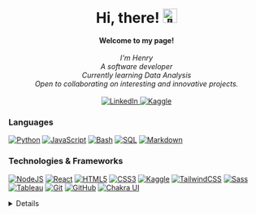 <h1 align="center">Hi, there! <img src="https://res.cloudinary.com/dxrmhv6fy/image/upload/v1685087300/waving_hand_v6li6c.gif" width="28px" alt="👋"></h1>

<p align="center">
    <b>Welcome to my page!</b><br><br>
    <i>
        I'm Henry <br />
        A software developer <br/>
        Currently learning Data Analysis<br />
        Open to collaborating on interesting and innovative projects.<br />
    </i><br>   
     <a href="https://www.linkedin.com/in/nwankwo-henry-ifunanya/">
        <img src="https://img.shields.io/badge/LinkedIn-blue?style=for-the-badge&logo=linkedin" alt="LinkedIn">
    </a>
    <a href="https://www.kaggle.com/ifunanyahenrynwankwo">
        <img src="https://img.shields.io/badge/Kaggle-blue?style=for-the-badge&logo=kaggle&logoColor=white" alt="Kaggle">
    </a> 
</p>

### Languages

[![Python](https://img.shields.io/badge/python-black?style=for-the-badge&logo=python&logoColor=yellow)](https://github.com/HenryNwankwo)
[![JavaScript](https://img.shields.io/badge/javascript-black?style=for-the-badge&logo=javascript&logoColor=yellow)](https://github.com/HenryNwankwo)
[![Bash](https://img.shields.io/badge/bash-black?style=for-the-badge&logo=gnu-bash&logoColor=brightgreen)](https://github.com/HenryNwankwo)
[![SQL](https://img.shields.io/badge/sql-black?style=for-the-badge&logo=mysql&logoColor=yellow)](https://github.com/HenryNwankwo)
[![Markdown](https://img.shields.io/badge/markdown-black?style=for-the-badge&logo=markdown&logoColor=lightgreen)](https://github.com/HenryNwankwo)

### Technologies & Frameworks

[![NodeJS](https://img.shields.io/badge/nodejs-black?style=for-the-badge&logo=node.js)](https://github.com/HenryNwankwo)
[![React](https://img.shields.io/badge/react-black?style=for-the-badge&logo=react)](https://github.com/HenryNwankwo)
[![HTML5](https://img.shields.io/badge/html5-black?style=for-the-badge&logo=html5)](https://github.com/HenryNwankwo)
[![CSS3](https://img.shields.io/badge/css3-black?style=for-the-badge&logo=css3)](https://github.com/HenryNwankwo)
[![Kaggle](https://img.shields.io/badge/kaggle-black?style=for-the-badge&logo=kaggle&logoColor=white)](https://github.com/HenryNwankwo)
[![TailwindCSS](https://img.shields.io/badge/tailwind-black?style=for-the-badge&logo=tailwindcss)](https://github.com/HenryNwankwo)
[![Sass](https://img.shields.io/badge/sass-black?style=for-the-badge&logo=sass)](https://github.com/HenryNwankwo)
[![Tableau](https://img.shields.io/badge/tableau-black?style=for-the-badge&logo=tableau&logoColor=#E97627)](https://github.com/HenryNwankwo)
[![Git](https://img.shields.io/badge/git-black?style=for-the-badge&logo=git&logoColor=#F05032)](https://github.com/HenryNwankwo)
[![GitHub](https://img.shields.io/badge/github-black?style=for-the-badge&logo=github&logoColor=#181717)](https://github.com/HenryNwankwo)
[![Chakra UI](https://img.shields.io/badge/chakraui-black?style=for-the-badge&logo=chakraui&logoColor=lightgreen)](https://github.com/HenryNwankwo)

<details>
<p align="center">
  <a href="https://github.com/HenryNwankwo">
    <img src="http://github-profile-summary-cards.vercel.app/api/cards/profile-details?username=HenryNwankwo&theme=vue" />
  </a>
  <a href="https://github.com/HenryNwankwo">
    <img src="https://github-readme-streak-stats.herokuapp.com/?user=HenryNwankwo&hide_border=true&card_width=338&theme=vue" />
  </a>
  <a href="https://github.com/HenryNwankwo">
    <img src="http://github-profile-summary-cards.vercel.app/api/cards/stats?username=HenryNwankwo&theme=vue" />
  </a>  
</p>
</details>

<!--
**HenryNwankwo/HenryNwankwo** is a ✨ _special_ ✨ repository because its `README.md` (this file) appears on your GitHub profile.

Here are some ideas to get you started:

- 🔭 I’m currently working on ...
- 🌱 I’m currently learning ...
- 👯 I’m looking to collaborate on ...
- 🤔 I’m looking for help with ...
- 💬 Ask me about ...
- 📫 How to reach me: ...
- 😄 Pronouns: ...
- ⚡ Fun fact: ...
-->
